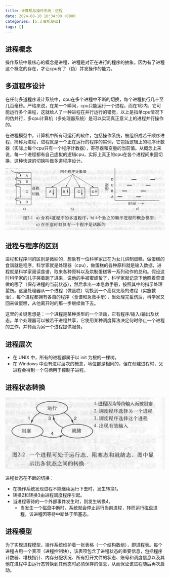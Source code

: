 ```yaml
---
title: 计算机与操作系统：进程
date: 2024-08-10 10:34:00 +0800
categories: [5.计算机基础]
tags: []
---
```


## 进程概念

操作系统中最核心的概念是进程，进程是对正在进行的程序的抽象。因为有了进程这个概念的存在，才让cpu有了（伪）并发操作的能力。

## 多道程序设计

在任何多道程序设计系统中，cpu在多个进程中不断的切换，每个进程执行几十至几百毫秒。严格来说，在某一个瞬间，cpu只能运行一个进程，而在1秒内，它可能运行多个进程，这就给人了一种进程在并行运行的错觉，以上是指单cpu情况下的伪并行，多cpu计算机（多处理器系统）是可以实现真正意义上的进程并行操作的。

在进程模型中，计算机中所有可运行的软件，包括操作系统，被组织成若干顺序进程，简称为进程，进程就是一个正在运行的程序的实例，它包括逻辑上的程序计数器（实际上每个cpu只有一个程序计数器），寄存器和变量的当前值。从概念上来说，每一个进程都有自己虚拟的逻辑cpu，实际上真正的cpu在各个进程间来回切换，这种快速的切换叫做多道程序设计。

![](/assets/img/progress/progress1.png)

## 进程与程序的区别

进程和程序间的区别是微妙的，想象有一位科学家正在为女儿烘制蛋糕，做蛋糕的食谱就是程序，科学家就是处理器（cpu），做蛋糕的各种原料就是输入数据，进程就是科学家阅读食谱，取来各种原料以及烘制蛋糕等一系列动作的总和。假设这时科学家的儿子哭着跑了进来，说他的手被蜜蜂蛰了，科学家就记录下他照着菜谱做的哪了（保存进程的当前状态），然后拿出一本急救手册，按照其中的指示处理蜇伤。这里处理器从一个进程（做蛋糕）切换到一个高优先级的进程（实施救治），每个进程都拥有各自的程序（食谱和急救手册），当处理完蜇伤后，科学家又回来做蛋糕，从他离开时的那一步继续做下去。

这里的关键思想是：一个进程是某种类型的一个活动，它有程序/输入/输出及状态。单个处理器可以被若干进程共享，它使用某种调度算法决定何时停止一个进程的工作，并转而为另一个进程提供服务。

## 进程层次

- 在 UNIX 中，所有的进程都属于以 init 为根的一棵树。
- 在 Windows 中没有进程层次的概念，地位都是相同的，但在创建进程时，父进程会得到一个句柄用于控制子进程。

## 进程状态转换

![](/assets/img/progress/progress2.png)

进程状态在不断的切换：

- 在操作系统发现进程不能继续运行下去时，发生转换1。
- 转换2和转换3由进程调度程序引起。
- 当进程等待的一个外部事件发生时，则发生转换4。
    - 当发生一个磁盘中断时，系统就会停止运行当前进程，转而运行磁盘进程，该进程因等待中断处于阻塞态。

## 进程模型

为了实现进程模型，操作系统维护着一张表格（一个结构数组），即进程表。每个进程占用一个表项（进程控制块），该表项包含了进程状态的重要信息，包括程序计数器、堆栈指针、内存分配状况、所有打开文件的状态、账号和调度信息以及其他在进程中由运行态转换到其他态时必须保存的信息，从而保证该进程随后再次启动。